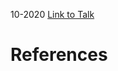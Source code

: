 

10-2020
[Link to Talk](https://www.churchofjesuschrist.org/study/general-conference/2020/10/33video?lang=eng)



# References
